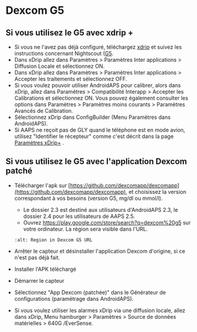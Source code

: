 # Dexcom G5

## Si vous utilisez le G5 avec xdrip +

- Si vous ne l'avez pas déjà configuré, téléchargez [xdrip](https://github.com/NightscoutFoundation/xDrip) et suivez les instructions concernant Nightscout ([G5](http://www.nightscout.info/wiki/welcome/nightscout-with-xdrip-and-dexcom-share-wireless/xdrip-with-g5-support).
- Dans xDrip allez dans Paramètres > Paramètres Inter applications > Diffusion Locale et sélectionnez ON.
- Dans xDrip allez dans Paramètres > Paramètres Inter applications > Accepter les traitements et sélectionnez OFF.
- Si vous voulez pouvoir utiliser AndroidAPS pour calibrer, alors dans xDrip, allez dans Paramètres > Compatibilité Interapp > Accepter les Calibrations et sélectionnez ON.  Vous pouvez également consulter les options dans Paramètres > Paramètres moins courants > Paramètres Avancés de Calibration.
- Sélectionnez xDrip dans ConfigBuilder (Menu Paramètres dans AndroidAPS).
- Si AAPS ne reçoit pas de GLY quand le téléphone est en mode avion, utilisez "Identifier le récepteur" comme c'est décrit dans la page [Paramètres xDrip+](../Configuration/xdrip.md) .

## Si vous utilisez le G5 avec l'application Dexcom patché

- Télécharger l'apk sur [https://github.com/dexcomapp/dexcomapp](https://github.com/dexcomapp/dexcomapp), et choisissez la version correspondant à vos besoins (version G5, mg/dl ou mmol/l).

  - Le dossier 2.3 est destiné aux utilisateurs d'AndroidAPS 2.3, le dossier 2.4 pour les utilisateurs de AAPS 2.5.
  - Ouvrez <https://play.google.com/store/search?q=dexcom%20g5> sur votre ordinateur. La région sera visible dans l'URL.

  ```{image} ../images/DexcomG5regionURL.PNG
  :alt: Region in Dexcom G5 URL
  ```

- Arrêter le capteur et désinstaller l'application Dexcom d'origine, si ce n'est pas déjà fait.

- Installer l'APK téléchargé

- Démarrer le capteur

- Sélectionnez "App Dexcom (patchée)" dans le Générateur de configurations (paramétrage dans AndroidAPS).

- Si vous voulez utiliser les alarmes xDrip via une diffusion locale, allez dans xDrip, Menu hamburger > Paramètres > Source de données matérielles > 640G /EverSense.
